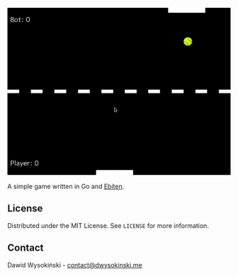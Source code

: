![gif](/screenshots/game.gif?raw=true)

A simple game written in Go and [Ebiten](https://ebiten.org).

## License

Distributed under the MIT License. See ``LICENSE`` for more information.

## Contact

Dawid Wysokiński - [contact@dwysokinski.me](mailto:contact@dwysokinski.me)
